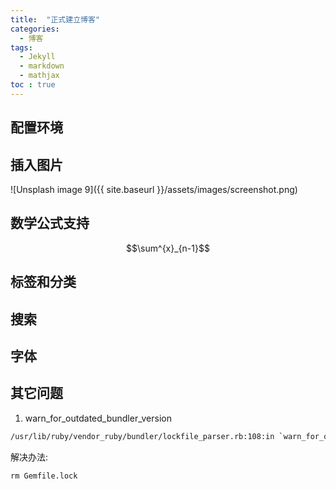 ```yaml
---
title:  "正式建立博客"
categories: 
  - 博客
tags:
  - Jekyll
  - markdown
  - mathjax
toc : true
---
```



## 配置环境



## 插入图片

![Unsplash image 9]({{ site.baseurl }}/assets/images/screenshot.png)

## 数学公式支持

$$\sum^{x}_{n-1}$$


## 标签和分类


## 搜索


## 字体



## 其它问题

1. warn_for_outdated_bundler_version

```bash
/usr/lib/ruby/vendor_ruby/bundler/lockfile_parser.rb:108:in `warn_for_outdated_bundler_version': You must use Bundler 2 or greater with this lockfile. (Bundler::LockfileError)
```

解决办法:
```
rm Gemfile.lock
```



